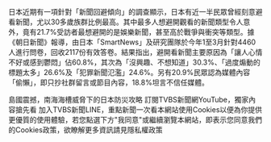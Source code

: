 日本近期有一項針對「新聞回避傾向」的調查顯示，日本有近一半民眾曾經刻意避看新聞，尤以30多歲族群比例最高。其中最多人想避開觀看的新聞類型令人意外，竟有21.7%受訪者最想避開的是娛樂新聞，甚至高於戰爭與衝突等類型。據《朝日新聞》報導，由日本「SmartNews」及研究團隊於今年1至3月針對4460人進行問卷，回收2117份有效答卷。結果指出，避開看新聞主要原因為「讓人心情不好或感到鬱悶」佔60.8%，其次為「沒興趣、不想知道」30.3%、「過度煽動的標題太多」26.6%及「犯罪新聞氾濫」24.6%。另有20.9%民眾認為媒體內容「偷懶」，即只抄社群留言或節目內容，18.8%坦言不信任媒體。

島國震撼，南海海槽威脅下的日本防災攻略
訂閱TVBS新聞網YouTube，獨家內容搶先看
加入TVBS新聞LINE，重點新聞一次看本網站使用Cookies以便為你提供更優質的使用體驗，若您點選下方"我同意"或繼續瀏覽本網站，即表示您同意我們的Cookies政策，欲瞭解更多資訊請見隱私權政策